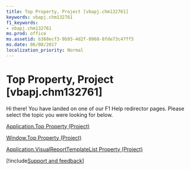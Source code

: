 ```yaml
---
title: Top Property, Project [vbapj.chm132761]
keywords: vbapj.chm132761
f1_keywords:
- vbapj.chm132761
ms.prod: office
ms.assetid: b368ecf3-9b93-4d2f-8968-8fde73c47ff5
ms.date: 06/08/2017
localization_priority: Normal
---
```



# Top Property, Project [vbapj.chm132761]

Hi there! You have landed on one of our F1 Help redirector pages. Please select the topic you were looking for below.

[Application.Top Property (Project)](https://msdn.microsoft.com/library/c6c34d81-5378-2e47-9849-31edf050b4b0%28Office.15%29.aspx)

[Window.Top Property (Project)](https://msdn.microsoft.com/library/60aca1d3-5ca5-093f-7828-39974300257f%28Office.15%29.aspx)

[Application.VisualReportTemplateList Property (Project)](https://msdn.microsoft.com/library/b756c00f-7f76-9697-711e-400762cc48c3%28Office.15%29.aspx)

[!include[Support and feedback](~/includes/feedback-boilerplate.md)]